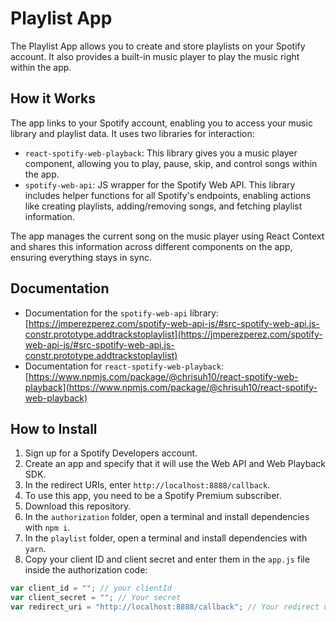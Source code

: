 # Playlist App

The Playlist App allows you to create and store playlists on your Spotify account. It also provides a built-in music player to play the music right within the app.

## How it Works

The app links to your Spotify account, enabling you to access your music library and playlist data. It uses two libraries for interaction:

- `react-spotify-web-playback`: This library gives you a music player component, allowing you to play, pause, skip, and control songs within the app.
- `spotify-web-api`: JS wrapper for the Spotify Web API. This library includes helper functions for all Spotify's endpoints, enabling actions like creating playlists, adding/removing songs, and fetching playlist information.

The app manages the current song on the music player using React Context and shares this information across different components on the app, ensuring everything stays in sync.

## Documentation

- Documentation for the `spotify-web-api` library: [https://jmperezperez.com/spotify-web-api-js/#src-spotify-web-api.js-constr.prototype.addtrackstoplaylist](https://jmperezperez.com/spotify-web-api-js/#src-spotify-web-api.js-constr.prototype.addtrackstoplaylist)
- Documentation for `react-spotify-web-playback`: [https://www.npmjs.com/package/@chrisuh10/react-spotify-web-playback](https://www.npmjs.com/package/@chrisuh10/react-spotify-web-playback)

## How to Install

1. Sign up for a Spotify Developers account.
2. Create an app and specify that it will use the Web API and Web Playback SDK.
3. In the redirect URIs, enter `http://localhost:8888/callback`.
4. To use this app, you need to be a Spotify Premium subscriber.
5. Download this repository.
6. In the `authorization` folder, open a terminal and install dependencies with `npm i`.
7. In the `playlist` folder, open a terminal and install dependencies with `yarn`.
8. Copy your client ID and client secret and enter them in the `app.js` file inside the authorization code:

```javascript
var client_id = ""; // your clientId
var client_secret = ""; // Your secret
var redirect_uri = "http://localhost:8888/callback"; // Your redirect uri
```

